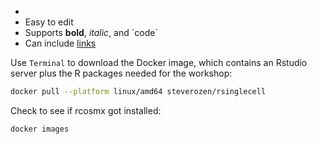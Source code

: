 - 
- Easy to edit
- Supports **bold**, *italic*, and \`code\`
- Can include [links](https://example.com)





Use `Terminal` to download the Docker image, which contains an Rstudio server plus the R packages needed for the workshop:

```bash
docker pull --platform linux/amd64 steverozen/rsinglecell
```

Check to see if rcosmx got installed:

```bash
docker images
```
